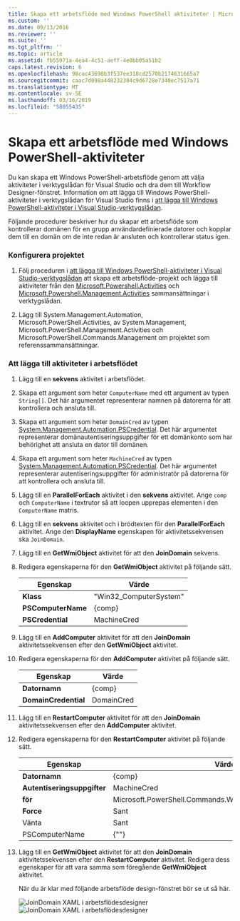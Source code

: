 ```yaml
---
title: Skapa ett arbetsflöde med Windows PowerShell aktiviteter | Microsoft Docs
ms.custom: ''
ms.date: 09/13/2016
ms.reviewer: ''
ms.suite: ''
ms.tgt_pltfrm: ''
ms.topic: article
ms.assetid: fb55971a-4ea4-4c51-aeff-4e0bb05a51b2
caps.latest.revision: 6
ms.openlocfilehash: 98cac43698b3f537ee318cd2570b2174631665a7
ms.sourcegitcommit: caac7d098a448232304c9d6728e7340ec7517a71
ms.translationtype: MT
ms.contentlocale: sv-SE
ms.lasthandoff: 03/16/2019
ms.locfileid: "58055435"
---
```

# <a name="creating-a-workflow-with-windows-powershell-activities"></a>Skapa ett arbetsflöde med Windows PowerShell-aktiviteter

Du kan skapa ett Windows PowerShell-arbetsflöde genom att välja aktiviteter i verktygslådan för Visual Studio och dra dem till Workflow Designer-fönstret. Information om att lägga till Windows PowerShell-aktiviteter i verktygslådan för Visual Studio finns i [att lägga till Windows PowerShell-aktiviteter i Visual Studio-verktygslådan](./adding-windows-powershell-activities-to-the-visual-studio-toolbox.md).

Följande procedurer beskriver hur du skapar ett arbetsflöde som kontrollerar domänen för en grupp användardefinierade datorer och kopplar dem till en domän om de inte redan är ansluten och kontrollerar status igen.

### <a name="setting-up-the-project"></a>Konfigurera projektet

1. Följ proceduren i [att lägga till Windows PowerShell-aktiviteter i Visual Studio-verktygslådan](./adding-windows-powershell-activities-to-the-visual-studio-toolbox.md) att skapa ett arbetsflöde-projekt och lägga till aktiviteter från den [Microsoft.Powershell.Activities](/dotnet/api/Microsoft.PowerShell.Activities) och [ Microsoft.Powershell.Management.Activities](/dotnet/api/Microsoft.PowerShell.Management.Activities) sammansättningar i verktygslådan.

2. Lägg till System.Management.Automation, Microsoft.PowerShell.Activities, av System.Management, Microsoft.PowerShell.Management.Activities och Microsoft.PowerShell.Commands.Management om projektet som referenssammansättningar.

### <a name="adding-activities-to-the-workflow"></a>Att lägga till aktiviteter i arbetsflödet

1. Lägg till en **sekvens** aktivitet i arbetsflödet.

2. Skapa ett argument som heter `ComputerName` med ett argument av typen `String[]`. Det här argumentet representerar namnen på datorerna för att kontrollera och ansluta till.

3. Skapa ett argument som heter `DomainCred` av typen [System.Management.Automation.PSCredential](/dotnet/api/System.Management.Automation.PSCredential). Det här argumentet representerar domänautentiseringsuppgifter för ett domänkonto som har behörighet att ansluta en dator till domänen.

4. Skapa ett argument som heter `MachineCred` av typen [System.Management.Automation.PSCredential](/dotnet/api/System.Management.Automation.PSCredential). Det här argumentet representerar autentiseringsuppgifter för administratör på datorerna för att kontrollera och ansluta till.

5. Lägg till en **ParallelForEach** aktivitet i den **sekvens** aktivitet. Ange `comp` och `ComputerName` i textrutor så att loopen upprepas elementen i den `ComputerName` matris.

6. Lägg till en **sekvens** aktivitet och i brödtexten för den **ParallelForEach** aktivitet. Ange den **DisplayName** egenskapen för aktivitetssekvensen ska `JoinDomain`.

7. Lägg till en **GetWmiObject** aktivitet för att den **JoinDomain** sekvens.

8. Redigera egenskaperna för den **GetWmiObject** aktivitet på följande sätt.

   |Egenskap|Värde|
   |--------------|-----------|
   |**Klass**|"Win32_ComputerSystem"|
   |**PSComputerName**|{comp}|
   |**PSCredential**|MachineCred|

9. Lägg till en **AddComputer** aktivitet för att den **JoinDomain** aktivitetssekvensen efter den **GetWmiObject** aktivitet.

10. Redigera egenskaperna för den **AddComputer** aktivitet på följande sätt.

    |Egenskap|Värde|
    |--------------|-----------|
    |**Datornamn**|{comp}|
    |**DomainCredential**|DomainCred|

11. Lägg till en **RestartComputer** aktivitet för att den **JoinDomain** aktivitetssekvensen efter den **AddComputer** aktivitet.

12. Redigera egenskaperna för den **RestartComputer** aktivitet på följande sätt.

    |Egenskap|Värde|
    |--------------|-----------|
    |**Datornamn**|{comp}|
    |**Autentiseringsuppgifter**|MachineCred|
    |**för**|Microsoft.PowerShell.Commands.WaitForServiceTypes.PowerShell|
    |**Force**|Sant|
    |Vänta|Sant|
    |PSComputerName|{""}|

13. Lägg till en **GetWmiObject** aktivitet för att den **JoinDomain** aktivitetssekvensen efter den **RestartComputer** aktivitet. Redigera dess egenskaper för att vara samma som föregående **GetWmiObject** aktivitet.

    När du är klar med följande arbetsflöde design-fönstret bör se ut så här.

    ![JoinDomain XAML i arbetsflödesdesigner](../media/joindomainworkflow.png)
    ![JoinDomain XAML i arbetsflödesdesigner](../media/joindomainworkflow.png "JoinDomainWorkflow")